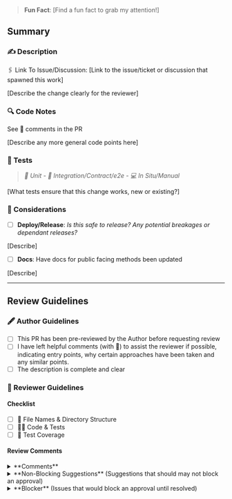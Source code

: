 > **Fun Fact**: [Find a fun fact to grab my attention!]

## Summary

### ✍️ Description

🖇 Link To Issue/Discussion: [Link to the issue/ticket or discussion that spawned this work]

[Describe the change clearly for the reviewer]

### 🔍 Code Notes

See 🔎 comments in the PR

[Describe any more general code points here]

### 🧪 Tests

> _🧪 Unit - 🤝 Integration/Contract/e2e - 💻 In Situ/Manual_

[What tests ensure that this change works, new or existing?]

### 🧐 Considerations

- [ ] **Deploy/Release**: _Is this safe to release? Any potential breakages or dependant releases?_

[Describe]

- [ ] **Docs**: Have docs for public facing methods been updated

[Describe]

---

## Review Guidelines

<!--NOTE: This section is for reference and is not designed to be edited in raw markdown-->

### 🖋 Author Guidelines

- [ ] This PR has been pre-reviewed by the Author before requesting review
- [ ] I have left helpful comments (with 🔎) to assist the reviewer if possible, indicating entry points, why certain approaches have been taken and any similar points.
- [ ] The description is complete and clear

### 🙈 Reviewer Guidelines

#### Checklist

- [ ] 📂 File Names & Directory Structure
- [ ] 🧑‍💻 Code & Tests
- [ ] 🧪 Test Coverage

#### Review Comments

<details>
    <summary>**Comments**</summary>

    - 👍 (`:thumbs_up:`) -> **Nice!**: _The code is well written and well considered_
    - 🔎 (`:mag:`) -> **Deep-Dive**: _Deep-dive on this code_
    - 💬 (`:speech_balloon:`) -> **Comment**: _Free comment on this code_
    - ❓ (`:question:`) -> **Question**: _Free comment_

</details>

<details>
    <summary>**Non-Blocking Suggestions** (Suggestions that should may not block an approval)</summary>

    - ☁️ (`:cloud:`) -> **Unclear**:
    - 💄 (`:lipstick`) -> **Formatting/Convention**
    - 🤔 (`:thinking_face:`) -> **Potential Issue/Improvement**:
    - 🤏 (`:pinching_hand:`) -> **Nitpick**:

    > If one of these issues is severe enough to be a potential blocker, then include the ⚠️ sign alongside to signal that this may be a blocker.

</details>

<details>
    <summary>**Blocker** (Issues that would block an approval until resolved)</summary>

    - ⁉️ (`:interrobang:`) -> **Important Question**: _An important question that needs addressing._
    - ⚠️ (`:warning:`) -> **Potential Serious Issue**: _A potential issue that needs fixing/addressings._
    - ⛔️ (`:no_entry:`) -> **Known Serious Issue**: _A known or identified issue that needs fixing._

</details>
